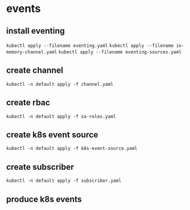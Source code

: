 # events

## install eventing

`kubectl apply --filename eventing.yaml`
`kubectl apply --filename in-memory-channel.yaml`
`kubectl apply --filename eventing-sources.yaml`

## create channel

`kubectl -n default apply -f channel.yaml`

## create rbac

`kubectl -n default apply -f sa-roles.yaml`

## create k8s event source

`kubectl -n default apply -f k8s-event-source.yaml`

## create subscriber

`kubectl -n default apply -f subscriber.yaml`

## produce k8s events
